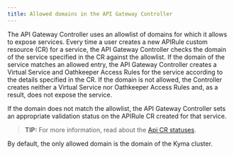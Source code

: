 ```yaml
---
title: Allowed domains in the API Gateway Controller
---
```


The API Gateway Controller uses an allowlist of domains for which it allows to expose services. Every time a user creates a new APIRule custom resource (CR) for a service, the API Gateway Controller checks the domain of the service specified in the CR against the allowlist. If the domain of the service matches an allowed entry, the API Gateway Controller creates a Virtual Service and Oathkeeper Access Rules for the service according to the details specified in the CR. If the domain is not allowed, the Controller creates neither a Virtual Service nor Oathkeeper Access Rules and, as a result, does not expose the service.

If the domain does not match the allowlist, the API Gateway Controller sets an appropriate validation status on the APIRule CR created for that service.

>**TIP:** For more information, read about the [Api CR statuses](#custom-resource-api-rule-status-codes).

By default, the only allowed domain is the domain of the Kyma cluster.
